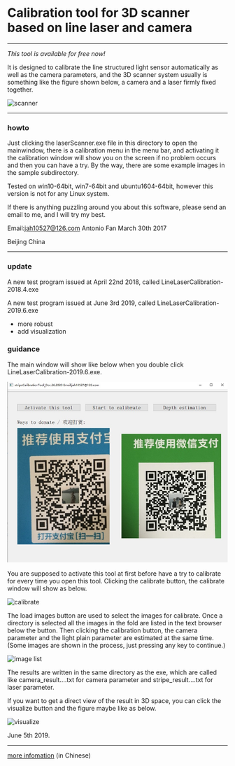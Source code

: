 # Calibration tool for 3D scanner based on line laser and  camera

----

*This tool is available for free now!*

It is designed to calibrate the line structured light sensor automatically as well as the camera parameters, and the 3D scanner system usually is something like the figure shown below, a camera and a laser firmly fixed together.

![scanner](https://github.com/jah10527/laserLineToolkit/raw/master/res/lineLaser.jpg)

---

### howto
Just clicking the laserScanner.exe file in this directory to open the mainwindow, there is a calibration menu in the menu bar, and activating it the calibration window will show you on the screen if no problem occurs and then you can have a try. By the way, there are some example images in the sample subdirectory.

Tested on win10-64bit, win7-64bit and ubuntu1604-64bit, however this version is not for any Linux system.

If there is anything puzzling around you about this software, please send an email to me, and I will try my best.

Email:jah10527@126.com
Antonio Fan
March 30th 2017

Beijing China

---

### update

A new test program issued at April 22nd 2018, called LineLaserCalibration-2018.4.exe

A new test program issued at June 3rd 2019, called LineLaserCalibration-2019.6.exe

- more robust
- add visualization

### guidance

The main window will show like below when you double click LineLaserCalibration-2019.6.exe.

![mainwin](https://github.com/jah10527/laserLineToolkit/raw/master/res/mainwin.jpg)

You are supposed to activate this tool at first before have a try to calibrate for every time you open this tool. Clicking the calibrate button, the calibrate window will show as below.

![calibrate](https://github.com/jah10527/laserLineToolkit/raw/master/res/calib.jpg)

The load images button are used to select the images for calibrate. Once a directory is selected all the images in the fold are listed in the text browser below the button. Then clicking the calibration button,  the camera parameter and the light plain parameter are estimated at the same time. (Some images are shown in the process, just pressing any key to continue.)

![image list](https://github.com/jah10527/laserLineToolkit/raw/master/res/imageList.jpg)

The results are written in the same directory as the exe, which are called like camera_result....txt for camera parameter and stripe_result....txt for laser parameter.

If you want to get a direct view of the result in 3D space, you can click the visualize button and the figure maybe like as below.

![visualize](https://github.com/jah10527/laserLineToolkit/raw/master/res/visualize.jpg)



June 5th 2019.

---

[more infomation](https://jah10527.github.io/articles/lineLaser.html "线结构光视觉传感器/线激光深度传感器标定工具(续)") (in Chinese)



